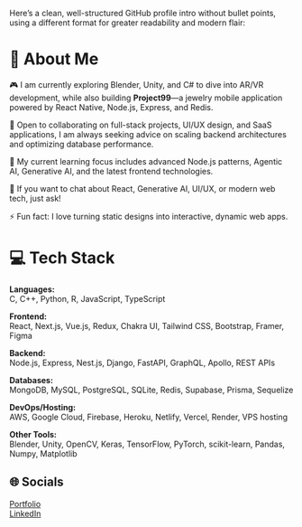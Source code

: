 Here’s a clean, well-structured GitHub profile intro without bullet points, using a different format for greater readability and modern flair:

# 💫 About Me

🎮 I am currently exploring Blender, Unity, and C# to dive into AR/VR development, while also building **Project99**—a jewelry mobile application powered by React Native, Node.js, Express, and Redis.

🤝 Open to collaborating on full-stack projects, UI/UX design, and SaaS applications, I am always seeking advice on scaling backend architectures and optimizing database performance.

🌱 My current learning focus includes advanced Node.js patterns, Agentic AI, Generative AI, and the latest frontend technologies.

💬 If you want to chat about React, Generative AI, UI/UX, or modern web tech, just ask!

⚡ Fun fact: I love turning static designs into interactive, dynamic web apps.

# 💻 Tech Stack

**Languages:**  
C, C++, Python, R, JavaScript, TypeScript

**Frontend:**  
React, Next.js, Vue.js, Redux, Chakra UI, Tailwind CSS, Bootstrap, Framer, Figma

**Backend:**  
Node.js, Express, Nest.js, Django, FastAPI, GraphQL, Apollo, REST APIs

**Databases:**  
MongoDB, MySQL, PostgreSQL, SQLite, Redis, Supabase, Prisma, Sequelize

**DevOps/Hosting:**  
AWS, Google Cloud, Firebase, Heroku, Netlify, Vercel, Render, VPS hosting

**Other Tools:**  
Blender, Unity, OpenCV, Keras, TensorFlow, PyTorch, scikit-learn, Pandas, Numpy, Matplotlib

## 🌐 Socials

[Portfolio](https://viraj179-portfolio.netlify.app/)  
[LinkedIn](https://www.linkedin.com/in/viraj-disale-techie)

